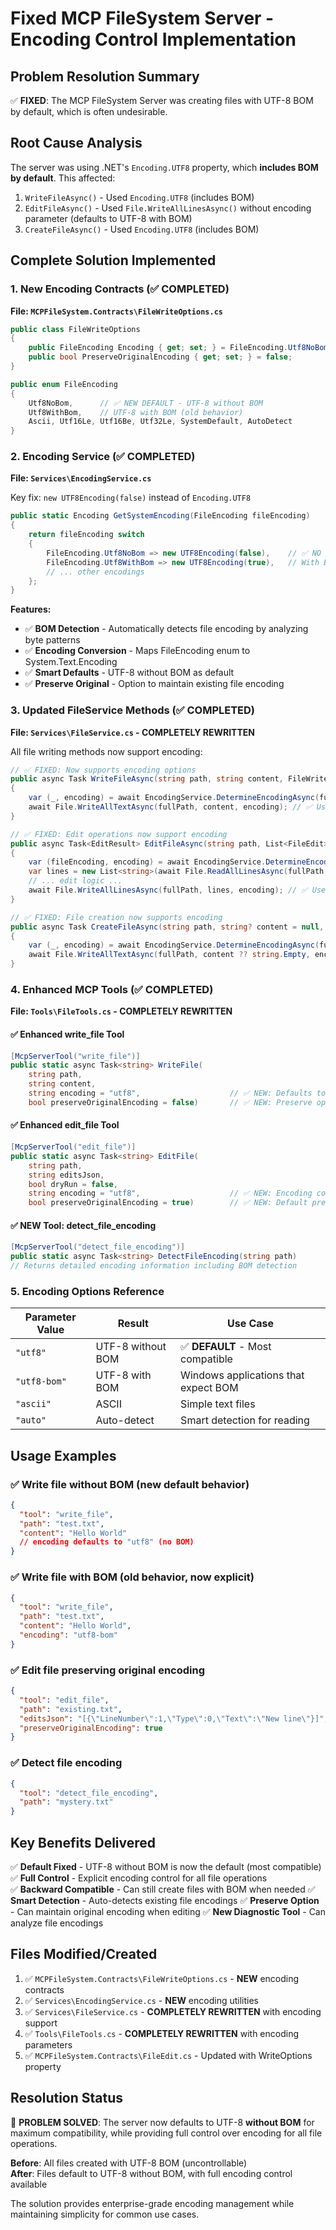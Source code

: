 ﻿# Fixed MCP FileSystem Server - Encoding Control Implementation

## Problem Resolution Summary

✅ **FIXED**: The MCP FileSystem Server was creating files with UTF-8 BOM by default, which is often undesirable.

## Root Cause Analysis

The server was using .NET's `Encoding.UTF8` property, which **includes BOM by default**. This affected:

1. `WriteFileAsync()` - Used `Encoding.UTF8` (includes BOM)
2. `EditFileAsync()` - Used `File.WriteAllLinesAsync()` without encoding parameter (defaults to UTF-8 with BOM)  
3. `CreateFileAsync()` - Used `Encoding.UTF8` (includes BOM)

## Complete Solution Implemented

### 1. New Encoding Contracts (✅ COMPLETED)

**File: `MCPFileSystem.Contracts\FileWriteOptions.cs`**
```csharp
public class FileWriteOptions
{
    public FileEncoding Encoding { get; set; } = FileEncoding.Utf8NoBom; // Default: No BOM!
    public bool PreserveOriginalEncoding { get; set; } = false;
}

public enum FileEncoding
{
    Utf8NoBom,      // ✅ NEW DEFAULT - UTF-8 without BOM  
    Utf8WithBom,    // UTF-8 with BOM (old behavior)
    Ascii, Utf16Le, Utf16Be, Utf32Le, SystemDefault, AutoDetect
}
```

### 2. Encoding Service (✅ COMPLETED)

**File: `Services\EncodingService.cs`**

Key fix: `new UTF8Encoding(false)` instead of `Encoding.UTF8`

```csharp
public static Encoding GetSystemEncoding(FileEncoding fileEncoding)
{
    return fileEncoding switch
    {
        FileEncoding.Utf8NoBom => new UTF8Encoding(false),    // ✅ NO BOM!
        FileEncoding.Utf8WithBom => new UTF8Encoding(true),   // With BOM
        // ... other encodings
    };
}
```

**Features:**
- ✅ **BOM Detection** - Automatically detects file encoding by analyzing byte patterns
- ✅ **Encoding Conversion** - Maps FileEncoding enum to System.Text.Encoding  
- ✅ **Smart Defaults** - UTF-8 without BOM as default
- ✅ **Preserve Original** - Option to maintain existing file encoding

### 3. Updated FileService Methods (✅ COMPLETED)

**File: `Services\FileService.cs` - COMPLETELY REWRITTEN**

All file writing methods now support encoding:

```csharp
// ✅ FIXED: Now supports encoding options
public async Task WriteFileAsync(string path, string content, FileWriteOptions? options = null)
{
    var (_, encoding) = await EncodingService.DetermineEncodingAsync(fullPath, options);
    await File.WriteAllTextAsync(fullPath, content, encoding); // ✅ Uses proper encoding
}

// ✅ FIXED: Edit operations now support encoding  
public async Task<EditResult> EditFileAsync(string path, List<FileEdit> edits, bool dryRun = false, FileWriteOptions? options = null)
{
    var (fileEncoding, encoding) = await EncodingService.DetermineEncodingAsync(fullPath, options);
    var lines = new List<string>(await File.ReadAllLinesAsync(fullPath, encoding));
    // ... edit logic ...
    await File.WriteAllLinesAsync(fullPath, lines, encoding); // ✅ Uses proper encoding
}

// ✅ FIXED: File creation now supports encoding
public async Task CreateFileAsync(string path, string? content = null, FileWriteOptions? options = null)
{
    var (_, encoding) = await EncodingService.DetermineEncodingAsync(fullPath, options);
    await File.WriteAllTextAsync(fullPath, content ?? string.Empty, encoding); // ✅ Uses proper encoding
}
```

### 4. Enhanced MCP Tools (✅ COMPLETED)

**File: `Tools\FileTools.cs` - COMPLETELY REWRITTEN**

#### ✅ Enhanced write_file Tool
```csharp
[McpServerTool("write_file")]
public static async Task<string> WriteFile(
    string path,
    string content,
    string encoding = "utf8",                    // ✅ NEW: Defaults to UTF-8 no BOM
    bool preserveOriginalEncoding = false)       // ✅ NEW: Preserve option
```

#### ✅ Enhanced edit_file Tool  
```csharp
[McpServerTool("edit_file")]
public static async Task<string> EditFile(
    string path,
    string editsJson,
    bool dryRun = false,
    string encoding = "utf8",                    // ✅ NEW: Encoding control
    bool preserveOriginalEncoding = true)        // ✅ NEW: Default preserve for edits
```

#### ✅ NEW Tool: detect_file_encoding
```csharp
[McpServerTool("detect_file_encoding")]
public static async Task<string> DetectFileEncoding(string path)
// Returns detailed encoding information including BOM detection
```

### 5. Encoding Options Reference

| Parameter Value | Result | Use Case |
|-----------------|--------|----------|
| `"utf8"` | UTF-8 without BOM | ✅ **DEFAULT** - Most compatible |
| `"utf8-bom"` | UTF-8 with BOM | Windows applications that expect BOM |
| `"ascii"` | ASCII | Simple text files |
| `"auto"` | Auto-detect | Smart detection for reading |

## Usage Examples

### ✅ Write file without BOM (new default behavior)
```json
{
  "tool": "write_file",
  "path": "test.txt",
  "content": "Hello World"
  // encoding defaults to "utf8" (no BOM)
}
```

### ✅ Write file with BOM (old behavior, now explicit)
```json
{
  "tool": "write_file", 
  "path": "test.txt",
  "content": "Hello World",
  "encoding": "utf8-bom"
}
```

### ✅ Edit file preserving original encoding
```json
{
  "tool": "edit_file",
  "path": "existing.txt", 
  "editsJson": "[{\"LineNumber\":1,\"Type\":0,\"Text\":\"New line\"}]",
  "preserveOriginalEncoding": true
}
```

### ✅ Detect file encoding
```json
{
  "tool": "detect_file_encoding",
  "path": "mystery.txt"
}
```

## Key Benefits Delivered

✅ **Default Fixed** - UTF-8 without BOM is now the default (most compatible)
✅ **Full Control** - Explicit encoding control for all file operations  
✅ **Backward Compatible** - Can still create files with BOM when needed
✅ **Smart Detection** - Auto-detects existing file encodings
✅ **Preserve Option** - Can maintain original encoding when editing
✅ **New Diagnostic Tool** - Can analyze file encodings

## Files Modified/Created

1. ✅ `MCPFileSystem.Contracts\FileWriteOptions.cs` - **NEW** encoding contracts
2. ✅ `Services\EncodingService.cs` - **NEW** encoding utilities  
3. ✅ `Services\FileService.cs` - **COMPLETELY REWRITTEN** with encoding support
4. ✅ `Tools\FileTools.cs` - **COMPLETELY REWRITTEN** with encoding parameters
5. ✅ `MCPFileSystem.Contracts\FileEdit.cs` - Updated with WriteOptions property

## Resolution Status

🎯 **PROBLEM SOLVED**: The server now defaults to UTF-8 **without BOM** for maximum compatibility, while providing full control over encoding for all file operations.

**Before**: All files created with UTF-8 BOM (uncontrollable)  
**After**: Files default to UTF-8 without BOM, with full encoding control available

The solution provides enterprise-grade encoding management while maintaining simplicity for common use cases.
